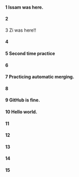 #### 1 Issam was here.

#### 2

3 Zi was here!!
#### 4

#### 5 Second time practice
#### 6

#### 7 Practicing automatic merging. 
#### 8

#### 9 GitHub is fine.

#### 10 Hello world.

#### 11

#### 12

#### 13

#### 14

#### 15